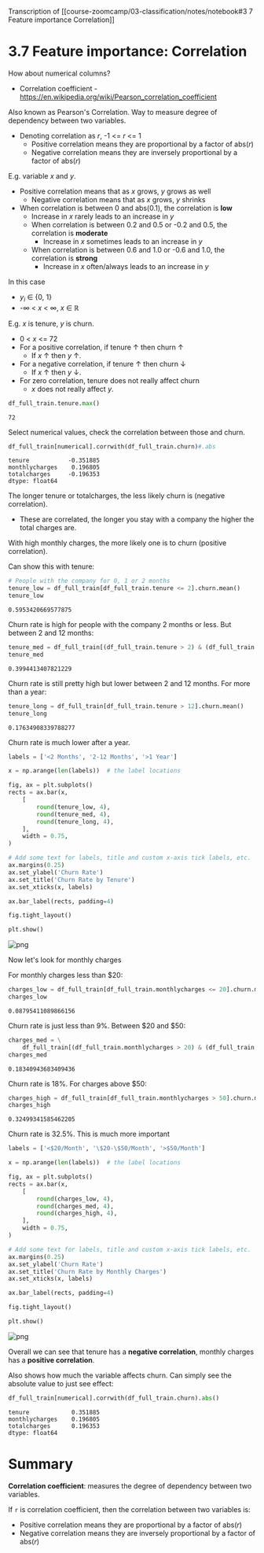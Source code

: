 Transcription of [[course-zoomcamp/03-classification/notes/notebook#3 7 Feature importance Correlation]]
# 3.7 Feature importance: Correlation

How about numerical columns?

* Correlation coefficient - https://en.wikipedia.org/wiki/Pearson_correlation_coefficient

Also known as Pearson's Correlation. Way to measure degree of dependency between two variables.
- Denoting correlation as *r*, -1 <= *r* <= 1
    - Positive correlation means they are proportional by a factor of abs(*r*)
    - Negative correlation means they are inversely proportional by a factor of abs(*r*)

E.g. variable *x* and *y*.
- Positive correlation means that as *x* grows, *y* grows as well
    - Negative correlation means that as *x* grows, *y* shrinks
- When correlation is between 0 and abs(0.1), the correlation is **low**
    - Increase in *x* rarely leads to an increase in *y*
    - When correlation is between 0.2 and 0.5 or -0.2 and 0.5, the correlation is **moderate**
        - Increase in *x* sometimes leads to an increase in *y*
    - When correlation is between 0.6 and 1.0 or -0.6 and 1.0, the correlation is **strong**
        - Increase in *x* often/always leads to an increase in *y*

In this case
- *y<sub>i</sub>* ∈ {0, 1}
- -∞ < *x* < ∞, *x* ∈ ℝ

E.g. *x* is tenure, *y* is churn.
- 0 < *x* <= 72
- For a positive correlation, if tenure ↑ then churn ↑
    - If *x* ↑ then *y* ↑.
- For a negative correlation, if tenure ↑ then churn ↓
    - If *x* ↑ then *y* ↓.
- For zero correlation, tenure does not really affect churn
    - *x* does not really affect *y*.

```python
df_full_train.tenure.max()
```




    72



Select numerical values, check the correlation between those and churn.

```python
df_full_train[numerical].corrwith(df_full_train.churn)#.abs
```




    tenure           -0.351885
    monthlycharges    0.196805
    totalcharges     -0.196353
    dtype: float64



The longer tenure or totalcharges, the less likely churn is (negative correlation).
- These are correlated, the longer you stay with a company the higher the total charges are.

With high monthly charges, the more likely one is to churn (positive correlation).

Can show this with tenure:

```python
# People with the company for 0, 1 or 2 months
tenure_low = df_full_train[df_full_train.tenure <= 2].churn.mean()
tenure_low
```




    0.5953420669577875



Churn rate is high for people with the company 2 months or less. But between 2 and 12 months:

```python
tenure_med = df_full_train[(df_full_train.tenure > 2) & (df_full_train.tenure <= 12)].churn.mean()
tenure_med
```




    0.3994413407821229



Churn rate is still pretty high but lower between 2 and 12 months. For more than a year:

```python
tenure_long = df_full_train[df_full_train.tenure > 12].churn.mean()
tenure_long
```




    0.17634908339788277



Churn rate is much lower after a year.

```python
labels = ['<2 Months', '2-12 Months', '>1 Year']

x = np.arange(len(labels))  # the label locations

fig, ax = plt.subplots()
rects = ax.bar(x, 
    [
        round(tenure_low, 4),
        round(tenure_med, 4),
        round(tenure_long, 4),
    ], 
    width = 0.75,
)

# Add some text for labels, title and custom x-axis tick labels, etc.
ax.margins(0.25)
ax.set_ylabel('Churn Rate')
ax.set_title('Churn Rate by Tenure')
ax.set_xticks(x, labels)

ax.bar_label(rects, padding=4)

fig.tight_layout()

plt.show()
```


    
![png](notebook_files/notebook_141_0.png)
    


Now let's look for monthly charges

For monthly charges less than $20:

```python
charges_low = df_full_train[df_full_train.monthlycharges <= 20].churn.mean()
charges_low
```




    0.08795411089866156



Churn rate is just less than 9%. Between $20 and $50:

```python
charges_med = \
    df_full_train[(df_full_train.monthlycharges > 20) & (df_full_train.monthlycharges <= 50)].churn.mean()
charges_med
```




    0.18340943683409436



Churn rate is 18%. For charges above $50:

```python
charges_high = df_full_train[df_full_train.monthlycharges > 50].churn.mean()
charges_high
```




    0.32499341585462205



Churn rate is 32.5%. This is much more important

```python
labels = ['<$20/Month', '\$20-\$50/Month', '>$50/Month']

x = np.arange(len(labels))  # the label locations

fig, ax = plt.subplots()
rects = ax.bar(x, 
    [
        round(charges_low, 4),
        round(charges_med, 4),
        round(charges_high, 4),
    ], 
    width = 0.75,
)

# Add some text for labels, title and custom x-axis tick labels, etc.
ax.margins(0.25)
ax.set_ylabel('Churn Rate')
ax.set_title('Churn Rate by Monthly Charges')
ax.set_xticks(x, labels)

ax.bar_label(rects, padding=4)

fig.tight_layout()

plt.show()
```


    
![png](notebook_files/notebook_150_0.png)
    


Overall we can see that tenure has a **negative correlation**, monthly charges has a **positive correlation**.

Also shows how much the variable affects churn. Can simply see the absolute value to just see effect:

```python
df_full_train[numerical].corrwith(df_full_train.churn).abs()
```




    tenure            0.351885
    monthlycharges    0.196805
    totalcharges      0.196353
    dtype: float64

# Summary

**Correlation coefficient**: measures the degree of dependency between two variables.

If `r` is correlation coefficient, then the correlation between two variables is:
- Positive correlation means they are proportional by a factor of abs(*r*)
- Negative correlation means they are inversely proportional by a factor of abs(*r*)